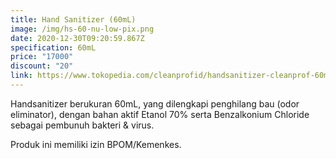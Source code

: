 ```yaml
---
title: Hand Sanitizer (60mL)
image: /img/hs-60-nu-low-pix.png
date: 2020-12-30T09:20:59.867Z
specification: 60mL
price: "17000"
discount: "20"
link: https://www.tokopedia.com/cleanprofid/handsanitizer-cleanprof-60ml
---
```

Handsanitizer berukuran 60mL, yang dilengkapi penghilang bau (odor eliminator), dengan bahan aktif Etanol 70% serta Benzalkonium Chloride sebagai pembunuh bakteri & virus. 

Produk ini memiliki izin BPOM/Kemenkes.